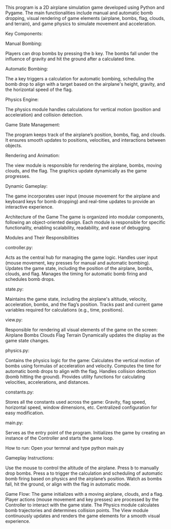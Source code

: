This program is a 2D airplane simulation game developed using Python and Pygame. The main functionalities include manual and automatic bomb dropping, visual rendering of game elements (airplane, bombs, flag, clouds, and terrain), and game physics to simulate movement and acceleration.

Key Components:

  Manual Bombing:

  Players can drop bombs by pressing the b key. The bombs fall under the influence of gravity and hit the ground after a calculated time.

  Automatic Bombing:

  The a key triggers a calculation for automatic bombing, scheduling the bomb drop to align with a target based on the airplane's height, gravity, and the horizontal speed of the   flag.

  Physics Engine:

  The physics module handles calculations for vertical motion (position and acceleration) and collision detection.

  Game State Management:

  The program keeps track of the airplane’s position, bombs, flag, and clouds. It ensures smooth updates to positions, velocities, and interactions between objects.

  Rendering and Animation:

  The view module is responsible for rendering the airplane, bombs, moving clouds, and the flag. The graphics update dynamically as the game progresses.

  Dynamic Gameplay:

  The game incorporates user input (mouse movement for the airplane and keyboard keys for bomb dropping) and real-time updates to provide an interactive experience.


Architecture of the Game
  The game is organized into modular components, following an object-oriented design. Each module is responsible for specific functionality, enabling scalability, readability, and ease of debugging.

Modules and Their Responsibilities

controller.py:

Acts as the central hub for managing the game logic.
Handles user input (mouse movement, key presses for manual and automatic bombing).
Updates the game state, including the position of the airplane, bombs, clouds, and flag.
Manages the timing for automatic bomb firing and schedules bomb drops.

state.py:

Maintains the game state, including the airplane's altitude, velocity, acceleration, bombs, and the flag’s position.
Tracks past and current game variables required for calculations (e.g., time, positions).

view.py:

Responsible for rendering all visual elements of the game on the screen:
Airplane
Bombs
Clouds
Flag
Terrain
Dynamically updates the display as the game state changes.

physics.py:

Contains the physics logic for the game:
Calculates the vertical motion of bombs using formulas of acceleration and velocity.
Computes the time for automatic bomb drops to align with the flag.
Handles collision detection (bomb hitting the ground).
Provides utility functions for calculating velocities, accelerations, and distances.

constants.py:

Stores all the constants used across the game:
Gravity, flag speed, horizontal speed, window dimensions, etc.
Centralized configuration for easy modification.

main.py:

Serves as the entry point of the program.
Initializes the game by creating an instance of the Controller and starts the game loop.

How to run:
Open your termnal and type
    python main.py


Gameplay Instructions:

Use the mouse to control the altitude of the airplane.
Press b to manually drop bombs.
Press a to trigger the calculation and scheduling of automatic bomb firing based on physics and the airplane’s position.
Watch as bombs fall, hit the ground, or align with the flag in automatic mode.

Game Flow:
The game initializes with a moving airplane, clouds, and a flag.
Player actions (mouse movement and key presses) are processed by the Controller to interact with the game state.
The Physics module calculates bomb trajectories and determines collision points.
The View module continuously updates and renders the game elements for a smooth visual experience.
